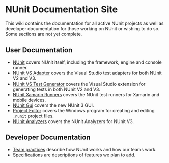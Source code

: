 # NUnit Documentation Site

This wiki contains the documentation for all active NUnit projects as well as developer documentation for those working on NUnit or wishing to do so. Some sections are not yet complete.

## User Documentation

* [NUnit](xref:intro) covers NUnit itself, including the framework, engine and console runner.
* [NUnit VS Adapter](xref:vstestadapterinstallation) covers the Visual Studio test adapters for both NUnit V2 and V3.
* [NUnit VS Test Generator](xref:vstestgenerator) covers the Visual Studio extension for generating tests in both NUnit V2 and V3.
* [NUnit Xamarin Runners](xref:xamarinrunners) covers the NUnit test runners for Xamarin and mobile devices.
* [NUnit Gui](https://github.com/TestCentric/testcentric-gui/wiki) covers the new NUnit 3 GUI.
* [Project Editor](http://github.com/CharliePoole/nunit-project-editor/wiki/Project-Editor) covers the Windows program for creating and editing `.nunit` project files.
* [NUnit Analyzers](xref:nunitanalyzers) covers the NUnit Analyzers for NUnit V3.

## Developer Documentation

* [Team practices](https://github.com/nunit/docs/wiki/Team-Practices) describe how NUnit works and how our teams work.
* [Specifications](https://github.com/nunit/docs/wiki/Specifications) are descriptions of features we plan to add.
